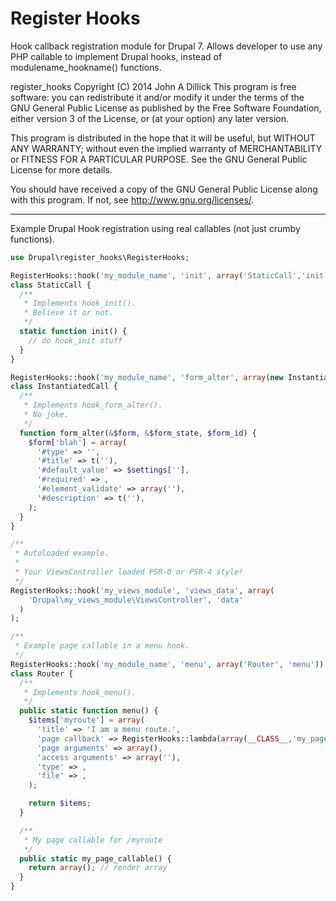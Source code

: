 # Register Hooks
Hook callback registration module for Drupal 7. Allows developer to use any PHP callable to implement Drupal hooks, instead of modulename_hookname() functions.

register_hooks  Copyright (C) 2014  John A Dillick
This program is free software: you can redistribute it and/or modify
it under the terms of the GNU General Public License as published by
the Free Software Foundation, either version 3 of the License, or
(at your option) any later version.

This program is distributed in the hope that it will be useful,
but WITHOUT ANY WARRANTY; without even the implied warranty of
MERCHANTABILITY or FITNESS FOR A PARTICULAR PURPOSE.  See the
GNU General Public License for more details.

You should have received a copy of the GNU General Public License
along with this program.  If not, see <http://www.gnu.org/licenses/>.

------------------------------------------------------------------------------

Example Drupal Hook registration using real callables (not just crumby functions).

```php
use Drupal\register_hooks\RegisterHooks;

RegisterHooks::hook('my_module_name', 'init', array('StaticCall','init'));
class StaticCall {
  /**
   * Implements hook_init().
   * Believe it or not.
   */
  static function init() {
    // do hook_init stuff
  }
}

RegisterHooks::hook('my_module_name', 'form_alter', array(new InstantiatedCall(), 'form_alter'));
class InstantiatedCall {
  /**
   * Implements hook_form_alter().
   * No joke.
   */
  function form_alter(&$form, &$form_state, $form_id) {
    $form['blah'] = array(
      '#type' => '',
      '#title' => t(''),
      '#default_value' => $settings[''],
      '#required' => ,
      '#element_validate' => array(''),
      '#description' => t(''),
    );
  }
}

/**
 * Autoloaded example.
 *
 * Your ViewsController loaded PSR-0 or PSR-4 style!
 */
RegisterHooks::hook('my_views_module', 'views_data', array(
    'Drupal\my_views_module\ViewsController', 'data'
  )
);

/**
 * Example page callable in a menu hook.
 */
RegisterHooks::hook('my_module_name', 'menu', array('Router', 'menu'));
class Router {
  /**
   * Implements hook_menu().
   */
  public static function menu() {
    $items['myroute'] = array(
      'title' => 'I am a menu route.',
      'page callback' => RegisterHooks::lambda(array(__CLASS__,'my_page_callable')),
      'page arguments' => array(),
      'access arguments' => array(''),
      'type' => ,
      'file' => ,
    );

    return $items;
  }

  /**
   * My page callable for /myroute
   */
  public static my_page_callable() {
    return array(); // render array
  }
}
```
